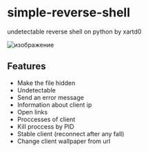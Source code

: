 # simple-reverse-shell
undetectable reverse shell on python by xartd0

![изображение](https://user-images.githubusercontent.com/43171120/173245317-d74324fe-aaf4-49ea-9878-d61226893cae.png)


## Features
- Make the file hidden
- Undetectable
- Send an error message
- Information about client ip
- Open links
- Proccesses of client
- Kill proccess by PID
- Stable client (reconnect after any fall)
- Change client wallpaper from url
